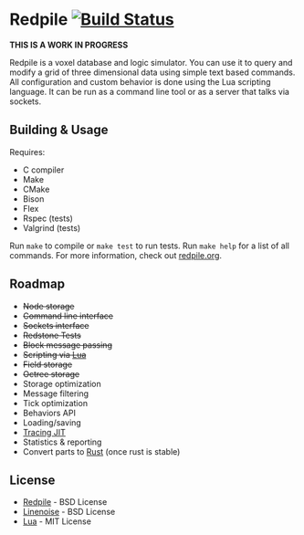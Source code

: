 Redpile [![Build Status](https://travis-ci.org/Nullreff/redpile.svg?branch=master)](https://travis-ci.org/Nullreff/redpile)
=======

**THIS IS A WORK IN PROGRESS**

Redpile is a voxel database and logic simulator.
You can use it to query and modify a grid of three dimensional data using simple text based commands.
All configuration and custom behavior is done using the Lua scripting language.
It can be run as a command line tool or as a server that talks via sockets.

Building & Usage
----------------

Requires:

* C compiler
* Make
* CMake
* Bison
* Flex
* Rspec (tests)
* Valgrind (tests)

Run `make` to compile or `make test` to run tests.  Run `make help` for a list of all commands.
For more information, check out [redpile.org](http://redpile.org/).

Roadmap
-------

* ~~Node storage~~
* ~~Command line interface~~
* ~~Sockets interface~~
* ~~Redstone Tests~~
* ~~Block message passing~~
* ~~Scripting via [Lua](http://www.lua.org/)~~
* ~~Field storage~~
* ~~Octree storage~~
* Storage optimization
* Message filtering
* Tick optimization
* Behaviors API
* Loading/saving
* [Tracing JIT](http://en.wikipedia.org/wiki/Tracing_just-in-time_compilation)
* Statistics & reporting
* Convert parts to [Rust](http://www.rust-lang.org/) (once rust is stable)

License
-------

* [Redpile](http://redpile.org/) - BSD License
* [Linenoise](https://github.com/antirez/linenoise/) - BSD License
* [Lua](http://www.lua.org/) - MIT License

